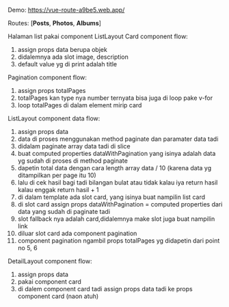 Demo: https://vue-route-a9be5.web.app/

Routes: [**Posts**, **Photos**, **Albums**]

Halaman list pakai component ListLayout
Card component flow:
1. assign props data berupa objek
2. didalemnya ada slot image, description
3. default value yg di print adalah title

Pagination component flow:
1. assign props totalPages
2. totalPages kan type nya number ternyata bisa juga di loop pake v-for
3. loop totalPages di dalam element mirip card

ListLayout component data flow:
1. assign props data
2. data di proses menggunakan method paginate dan paramater data tadi
3. didalam paginate array data tadi di slice
4. buat computed properties dataWithPagination yang isinya adalah data yg sudah di proses di method paginate
5. dapetin total data dengan cara length array data / 10 (karena data yg ditampilkan per page itu 10)
6. lalu di cek hasil bagi tadi bilangan bulat atau tidak kalau iya return hasil kalau enggak return hasil + 1
7. di dalam template ada slot card, yang isinya buat nampilin list card
8. di slot card assign props dataWithPagination = computed properties dari data yang sudah di paginate tadi
9. slot fallback nya adalah card,didalemnya make slot juga buat nampilin link
10. diluar slot card ada component pagination
11. component pagination ngambil props totalPages yg didapetin dari point no 5, 6

DetailLayout component flow:
1. assign props data
2. pakai component card
3. di dalem component card tadi assign props data tadi ke props component card (naon atuh)
